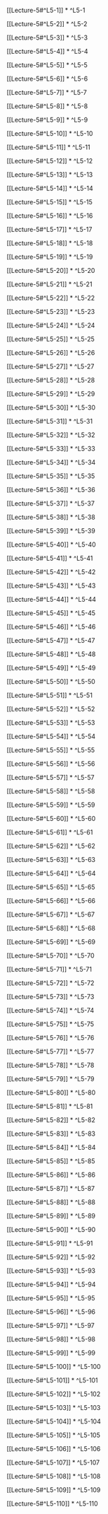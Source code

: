 
[[Lecture-5#^L5-1]]
* 
^L5-1

[[Lecture-5#^L5-2]]
* 
^L5-2

[[Lecture-5#^L5-3]]
* 
^L5-3

[[Lecture-5#^L5-4]]
* 
^L5-4

[[Lecture-5#^L5-5]]
* 
^L5-5

[[Lecture-5#^L5-6]]
* 
^L5-6

[[Lecture-5#^L5-7]]
* 
^L5-7

[[Lecture-5#^L5-8]]
* 
^L5-8

[[Lecture-5#^L5-9]]
* 
^L5-9


[[Lecture-5#^L5-10]]
* 
^L5-10

[[Lecture-5#^L5-11]]
* 
^L5-11

[[Lecture-5#^L5-12]]
* 
^L5-12

[[Lecture-5#^L5-13]]
* 
^L5-13

[[Lecture-5#^L5-14]]
* 
^L5-14

[[Lecture-5#^L5-15]]
* 
^L5-15

[[Lecture-5#^L5-16]]
* 
^L5-16

[[Lecture-5#^L5-17]]
* 
^L5-17

[[Lecture-5#^L5-18]]
* 
^L5-18

[[Lecture-5#^L5-19]]
* 
^L5-19

[[Lecture-5#^L5-20]]
* 
^L5-20

[[Lecture-5#^L5-21]]
* 
^L5-21

[[Lecture-5#^L5-22]]
* 
^L5-22

[[Lecture-5#^L5-23]]
* 
^L5-23

[[Lecture-5#^L5-24]]
* 
^L5-24

[[Lecture-5#^L5-25]]
* 
^L5-25

[[Lecture-5#^L5-26]]
* 
^L5-26

[[Lecture-5#^L5-27]]
* 
^L5-27

[[Lecture-5#^L5-28]]
* 
^L5-28

[[Lecture-5#^L5-29]]
* 
^L5-29

[[Lecture-5#^L5-30]]
* 
^L5-30

[[Lecture-5#^L5-31]]
* 
^L5-31

[[Lecture-5#^L5-32]]
* 
^L5-32

[[Lecture-5#^L5-33]]
* 
^L5-33

[[Lecture-5#^L5-34]]
* 
^L5-34

[[Lecture-5#^L5-35]]
* 
^L5-35

[[Lecture-5#^L5-36]]
* 
^L5-36

[[Lecture-5#^L5-37]]
* 
^L5-37

[[Lecture-5#^L5-38]]
* 
^L5-38

[[Lecture-5#^L5-39]]
* 
^L5-39

[[Lecture-5#^L5-40]]
* 
^L5-40

[[Lecture-5#^L5-41]]
* 
^L5-41

[[Lecture-5#^L5-42]]
* 
^L5-42

[[Lecture-5#^L5-43]]
* 
^L5-43

[[Lecture-5#^L5-44]]
* 
^L5-44

[[Lecture-5#^L5-45]]
* 
^L5-45

[[Lecture-5#^L5-46]]
* 
^L5-46

[[Lecture-5#^L5-47]]
* 
^L5-47

[[Lecture-5#^L5-48]]
* 
^L5-48

[[Lecture-5#^L5-49]]
* 
^L5-49

[[Lecture-5#^L5-50]]
* 
^L5-50

[[Lecture-5#^L5-51]]
* 
^L5-51

[[Lecture-5#^L5-52]]
* 
^L5-52

[[Lecture-5#^L5-53]]
* 
^L5-53

[[Lecture-5#^L5-54]]
* 
^L5-54

[[Lecture-5#^L5-55]]
* 
^L5-55

[[Lecture-5#^L5-56]]
* 
^L5-56

[[Lecture-5#^L5-57]]
* 
^L5-57

[[Lecture-5#^L5-58]]
* 
^L5-58

[[Lecture-5#^L5-59]]
* 
^L5-59

[[Lecture-5#^L5-60]]
* 
^L5-60

[[Lecture-5#^L5-61]]
* 
^L5-61

[[Lecture-5#^L5-62]]
* 
^L5-62

[[Lecture-5#^L5-63]]
* 
^L5-63

[[Lecture-5#^L5-64]]
* 
^L5-64

[[Lecture-5#^L5-65]]
* 
^L5-65

[[Lecture-5#^L5-66]]
* 
^L5-66

[[Lecture-5#^L5-67]]
* 
^L5-67

[[Lecture-5#^L5-68]]
* 
^L5-68

[[Lecture-5#^L5-69]]
* 
^L5-69

[[Lecture-5#^L5-70]]
* 
^L5-70

[[Lecture-5#^L5-71]]
* 
^L5-71

[[Lecture-5#^L5-72]]
* 
^L5-72

[[Lecture-5#^L5-73]]
* 
^L5-73

[[Lecture-5#^L5-74]]
* 
^L5-74

[[Lecture-5#^L5-75]]
* 
^L5-75

[[Lecture-5#^L5-76]]
* 
^L5-76

[[Lecture-5#^L5-77]]
* 
^L5-77

[[Lecture-5#^L5-78]]
* 
^L5-78

[[Lecture-5#^L5-79]]
* 
^L5-79

[[Lecture-5#^L5-80]]
* 
^L5-80

[[Lecture-5#^L5-81]]
* 
^L5-81

[[Lecture-5#^L5-82]]
* 
^L5-82

[[Lecture-5#^L5-83]]
* 
^L5-83

[[Lecture-5#^L5-84]]
* 
^L5-84

[[Lecture-5#^L5-85]]
* 
^L5-85

[[Lecture-5#^L5-86]]
* 
^L5-86

[[Lecture-5#^L5-87]]
* 
^L5-87

[[Lecture-5#^L5-88]]
* 
^L5-88

[[Lecture-5#^L5-89]]
* 
^L5-89

[[Lecture-5#^L5-90]]
* 
^L5-90

[[Lecture-5#^L5-91]]
* 
^L5-91

[[Lecture-5#^L5-92]]
* 
^L5-92

[[Lecture-5#^L5-93]]
* 
^L5-93

[[Lecture-5#^L5-94]]
* 
^L5-94

[[Lecture-5#^L5-95]]
* 
^L5-95

[[Lecture-5#^L5-96]]
* 
^L5-96

[[Lecture-5#^L5-97]]
* 
^L5-97

[[Lecture-5#^L5-98]]
* 
^L5-98

[[Lecture-5#^L5-99]]
* 
^L5-99

[[Lecture-5#^L5-100]]
* 
^L5-100

[[Lecture-5#^L5-101]]
* 
^L5-101

[[Lecture-5#^L5-102]]
* 
^L5-102

[[Lecture-5#^L5-103]]
* 
^L5-103

[[Lecture-5#^L5-104]]
* 
^L5-104

[[Lecture-5#^L5-105]]
* 
^L5-105

[[Lecture-5#^L5-106]]
* 
^L5-106

[[Lecture-5#^L5-107]]
* 
^L5-107

[[Lecture-5#^L5-108]]
* 
^L5-108

[[Lecture-5#^L5-109]]
* 
^L5-109

[[Lecture-5#^L5-110]]
* 
^L5-110
